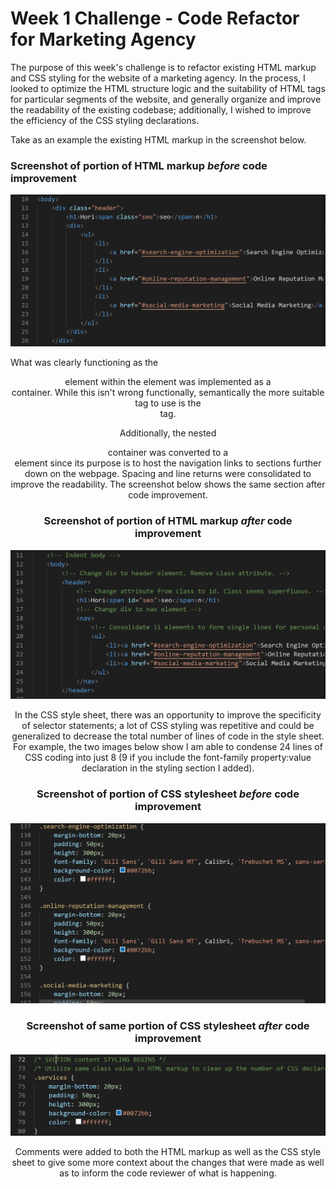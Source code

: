 # Week 1 Challenge - Code Refactor for Marketing Agency

The purpose of this week's challenge is to refactor existing HTML markup and CSS styling for the website of a marketing agency. In the process, I looked to optimize the HTML structure logic and the suitability of HTML tags for particular segments of the website, and generally organize and improve the readability of the existing codebase; additionally, I wished to improve the efficiency of the CSS styling declarations.

Take as an example the existing HTML markup in the screenshot below.

### Screenshot of portion of HTML markup *before* code improvement
![HTML markup before changes](/assets/images/html-pre.PNG)

What was clearly functioning as the <header> element within the <body> element was implemented as a <div> container. While this isn't wrong functionally, semantically the more suitable tag to use is the <header> tag.

Additionally, the nested <div> container was converted to a <nav> element since its purpose is to host the navigation links to sections further down on the webpage. Spacing and line returns were consolidated to improve the readability. The screenshot below shows the same section after code improvement.

### Screenshot of portion of HTML markup *after* code improvement
![HTML markup after changes](/assets/images/html-post.PNG)

In the CSS style sheet, there was an opportunity to improve the specificity of selector statements; a lot of CSS styling was repetitive and could be generalized to decrease the total number of lines of code in the style sheet. For example, the two images below show I am able to condense 24 lines of CSS coding into just 8 (9 if you include the font-family property:value declaration in the <body> styling section I added).

### Screenshot of portion of CSS stylesheet *before* code improvement
![CSS styling before changes](/assets/images/css-pre.PNG)

### Screenshot of same portion of CSS stylesheet *after* code improvement
![CSS styling after changes](/assets/images/css-post.PNG)
  
  
Comments were added to both the HTML markup as well as the CSS style sheet to give some more context about the changes that were made as well as to inform the code reviewer of what is happening.